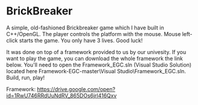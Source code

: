 # BrickBreaker

A simple, old-fashioned Brickbreaker game which I have built in C++/OpenGL. The player controls the platform with the mouse. Mouse left-click starts the game. You only have 3 lives. Good luck!

It was done on top of a framework provided to us by our univesity. If you want to play the game, you can download the whole framework the link below. You'll need to open the Framework_EGC.sln (Visual Studio Solution) located here Framework-EGC-master\Visual Studio\Framework_EGC.sln. Build, run, play!

Framework: https://drive.google.com/open?id=1RwU746RRdUuNdRV_865DOs6jrl416Qxv


